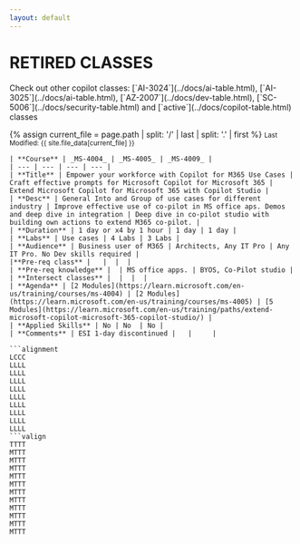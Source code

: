 ```yaml
---
layout: default
---
```

# RETIRED CLASSES 

<span class="no-print">
Check out other copilot classes:  [`AI-3024`](../docs/ai-table.html), [`AI-3025`](../docs/ai-table.html), [`AZ-2007`](../docs/dev-table.html), [`SC-5006`](../docs/security-table.html) and [`active`](../docs/copilot-table.html) classes
</span>

{% assign current_file = page.path | split: '/' | last | split: '.' | first %}
<small>Last Modified: {{ site.file_data[current_file] }}</small>

```table
| **Course** | _MS-4004_ | _MS-4005_ | _MS-4009_ | 
| --- | --- | --- | --- | 
| **Title** | Empower your workforce with Copilot for M365 Use Cases | Craft effective prompts for Microsoft Copilot for Microsoft 365 | Extend Microsoft Copilot for Microsoft 365 with Copilot Studio |
| **Desc** | General Into and Group of use cases for different industry | Improve effective use of co-pilot in MS office aps. Demos and deep dive in integration | Deep dive in co-pilot studio with building own actions to extend M365 co-pilot. |
| **Duration** | 1 day or x4 by 1 hour | 1 day | 1 day | 
| **Labs** | Use cases | 4 Labs | 3 Labs |
| **Audience** | Business user of M365 | Architects, Any IT Pro | Any IT Pro. No Dev skills required | 
|**Pre-req class** |   |  |  |
| **Pre-req knowledge** |  | MS office apps. | BYOS, Co-Pilot studio |
| **Intersect classes** |  |  |  |
| **Agenda** | [2 Modules](https://learn.microsoft.com/en-us/training/courses/ms-4004) | [2 Modules](https://learn.microsoft.com/en-us/training/courses/ms-4005) | [5 Modules](https://learn.microsoft.com/en-us/training/paths/extend-microsoft-copilot-microsoft-365-copilot-studio/) |
| **Applied Skills** | No | No  | No | 
| **Comments** | ESI 1-day discontinued |   |     |    

```alignment
LCCC
LLLL
LLLL
LLLL
LLLL
LLLL
LLLL
LLLL
LLLL
LLLL
```valign
TTTT
MTTT
MTTT
MTTT
MTTT
MTTT
MTTT
MTTT
MTTT
MTTT
MTTT
MTTT
```

